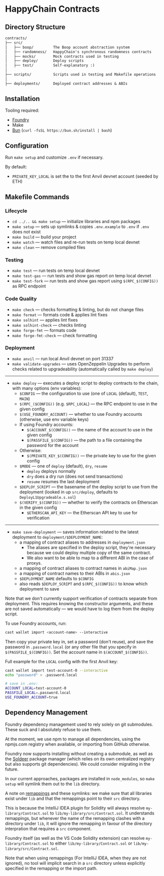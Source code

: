 # HappyChain Contracts

## Directory Structure

```txt
contracts/
├── src/
│   ├── boop/         The Boop account abstraction system
│   ├── randomness/   HappyChain's synchronous randomness contracts
│   ├── mocks/        Mock contracts used in testing
│   ├── deploy/       Deploy scripts
│   ├── test/         Self-explanatory :)
│
├── scripts/          Scripts used in testing and Makefile operations
│
├── deployments/      Deployed contract addresses & ABIs
```

## Installation

Tooling required:

- [Foundry](https://github.com/gakonst/foundry)
- Make
- [Bun](https://bun.sh/) (`curl -fsSL https://bun.sh/install | bash`)

## Configuration

Run `make setup` and customize `.env` if necessary.

By default:
- `PRIVATE_KEY_LOCAL` is set the to the first Anvil devnet account (seeded by ETH)

## Makefile Commands

### Lifecycle

- `cd ../.. && make setup` — initialize libraries and npm packages
- `make setup` — sets up symlinks & copies `.env.example` to `.env` if `.env` does not exist
- `make build` — build your project
- `make watch` — watch files and re-run tests on temp local devnet
- `make clean` — remove compiled files

### Testing

- `make test` — run tests on temp local devnet
- `make test-gas` — run tests and show gas report on temp local devnet
- `make test-fork` — run tests and show gas report using `$(RPC_$(CONFIG))` as RPC endpoint

### Code Quality

- `make check` — checks formatting & linting, but do not change files
- `make format` — formats code & applies lint fixes
- `make solhint` — applies lint fixes
- `make solhint-check` — checks linting
- `make forge-fmt` — formats code
- `make forge-fmt-check` — check formatting

### Deployment

- `make anvil` — run local Anvil devnet on port 31337
- `make validate-upgrades` — uses OpenZeppelin Upgrades to perform checks related to upgradeability (automatically called by `make deploy`)
----
- `make deploy` — executes a deploy script to deploy contracts to the chain, with many options (env variables):
  - `$CONFIG` — the configuration to use (one of `LOCAL` (default), `TEST`, `MAIN`)
  - `$(RPC_($CONFIG))` (e.g. `$RPC_LOCAL`) — the RPC endpoint to use in the given config
  - `$(USE_FOUNDRY_ACCOUNT)` — whether to use Foundry accounts (otherwise, use env variable keys)
  - If using Foundry accounts:
    - `$(ACCOUNT_$(CONFIG))` — the name of the account to use in the given config
    - `$(PASSFILE_$(CONFIG))` — the path to a file containing the password for the account
  - Otherwise:
    - `$(PRIVATE_KEY_$(CONFIG))` — the private key to use for the given config
  - `$MODE` — one of `deploy` (default), `dry`, `resume`
    - `deploy` deploys normally
    - `dry` does a dry run (does not send transactions)
    - `resume` resumes the last deployment
  - `$DEPLOY_SCRIPT` — the basename of the deploy script to use from the deployment (looked in up `src/deploy`, defaults to `DeployL1Upgradeable.s.sol`)
  - `$(VERIFY_$(CONFIG))` — whether to verify the contracts on Etherscan in the given config
    - `$ETHERSCAN_API_KEY` — the Etherscan API key to use for verification
----
- `make save-deployment` — saves information related to the latest deployment to `deployment/$DEPLOYMENT_NAME`:
  - a mapping of contract aliases to addresses in `deployment.json`
    - The aliases are specified in the deploy script, they're necessary because we could deploy multiple copy of the same contract.
    - We also want to be able to map to a different ABI in the case of proxys.
  - a mapping of contract aliases to contract names in `abiMap.json`
  - a mapping of contract names to their ABIs in `abis.json`
  - `$DEPLOYMENT_NAME` defaults to `$CONFIG`
  - also reads `$DEPLOY_SCRIPT` and `$(RPC_$(CONFIG))` to know which deployment to save

Note that we don't currently support verification of contracts separate from deployment. This
requires knowing the constructor arguments, and these are not saved automatically — we would have to
log them from the deploy script.

To use Foundry accounts, run:
```sh
cast wallet import <account-name> --interactive
```

Then copy your private key in, set a password (don't reuse), and save the password in
`.password.local` (or any other file that you specify in `$(PASSFILE_$(CONFIG))`. Set the account
name in `$(ACCOUNT_$(CONFIG))`.

Full example for the `LOCAL` config with the first Anvil key:
```sh
cast wallet import test-account-0 --interactive
echo "password" > .password.local

# save in .env:
ACCOUNT_LOCAL=test-account-0
PASSFILE_LOCAL=.password.local
USE_FOUNDRY_ACCOUNT=true
```

## Dependency Management

Foundry dependency management used to rely solely on git submodules. These suck and I absolutely
refuse to use them.

At the moment, we use npm to manage all dependencies, using the npmjs.com registry when
available, or importing from GitHub otherwise.

Foundry now supports installing without creating a submodule, as well as the [Soldeer] package
manager (which relies on its own centralized registry but also supports git dependencies). We could
consider migrating in the future.

[Soldeer]: https://book.getfoundry.sh/projects/soldeer

In our current approaches, packages are installed in `node_modules`, so `make setup` will symlink
them out to the `lib` directory.

A note on [remappings](./remappings.txt) and these symlinks: we make sure that all libraries exist
under `lib` and that the remappings point to their `src` directory.

This is because the IntelliJ IDEA plugin for Solidity will always resolve `my-library/Contract.sol`
to `lib/my-library/src/Contract.sol`. It understands remappings, but whenever the name of the
remapping clashes with a directory under `lib`, it will ignore the remapping in favour of the
directory interpration that requires a `src` component.

Foundry itself (as well as the VS Code Solidity extension) can resolve `my-library/Contract.sol` to
either `lib/my-library/Contract.sol` or `lib/my-library/src/Contract.sol`.

Note that when using remappings (For IntelliJ IDEA, when they are not ignored), no tool will
implicit search in a `src` directory unless explicitly specified in the remapping or the import
path.
